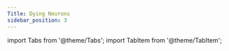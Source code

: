```yaml
---
Title: Dying Neurons
sidebar_position: 3
---
```

import Tabs from '@theme/Tabs';
import TabItem from '@theme/TabItem';

